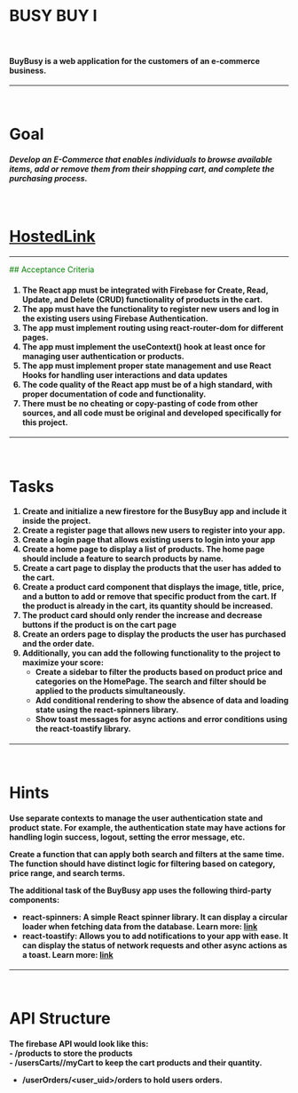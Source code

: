 &emsp;&emsp;&emsp;&emsp;&emsp;&emsp;&emsp;&emsp;&emsp;&emsp; <h1>BUSY BUY I</h1>
&emsp;&emsp;<h4>BuyBusy is a web application for the customers of an e-commerce business.</h4>
<hr>
&emsp;&emsp;&emsp;&emsp;&emsp; <h1 >Goal</h1>
<h5>Develop an E-Commerce that enables individuals to browse available items, add or remove them from their shopping cart, and complete the purchasing process.
</h5>
&emsp;&emsp;&emsp;&emsp;&emsp; <h1><a href="https://tangerine-gingersnap-3c8b63.netlify.app/">HostedLink</a></h1>
<hr>
<font color="green">## Acceptance Criteria</font>
<h4>
<ol>
<li>The React app must be integrated with Firebase for Create, Read, Update, and Delete (CRUD) functionality of products in the cart.</li>
<li>The app must have the functionality to register new users and log in the existing users using Firebase Authentication.</li>
<li>The app must implement routing using react-router-dom for different pages.</li>
<li>The app must implement the useContext() hook at least once for managing user authentication or products.</li>
<li>The app must implement proper state management and use React Hooks for handling user interactions and data updates</li>
<li>The code quality of the React app must be of a high standard, with proper documentation of code and functionality.</li>
<li>There must be no cheating or copy-pasting of code from other sources, and all code must be original and developed specifically for this project.</li>
</ol>
</h4>
<hr>
&emsp;&emsp;&emsp;&emsp;&emsp; <h1 >Tasks</h1>
<h4>
<ol>
<li>Create and initialize a new firestore for the BusyBuy app and include it inside the project.
</li>
<li>Create a register page that allows new users to register into your app.</li>
<li>Create a login page that allows existing users to login into your app</li>
<li>Create a home page to display a list of products. The home page should include a feature to search products by name.</li>
<li>Create a cart page to display the products that the user has added to the cart.</li>
<li>Create a product card component that displays the image, title, price, and a button to add or remove that specific product from the cart. If the product is already in the cart, its quantity should be increased.</li>
<li>The product card should only render the increase and decrease buttons if the product is on the cart page</li>
<li>Create an orders page to display the products the user has purchased and the order date.</li>
<li>Additionally, you can add the following functionality to the project to maximize your score:
    <ul>
    <li>Create a sidebar to filter the products based on product price and categories on the HomePage. The search and filter should be applied to the products simultaneously.
</li>
    <li>Add conditional rendering to show the absence of data and loading state using the react-spinners library.</li>
    <li>Show toast messages for async actions and error conditions using the react-toastify library.</li>
    </ul>
</li>

</ol>
</h4>
<hr>
&emsp;&emsp;&emsp;&emsp;&emsp; <h1 >Hints</h1>
<h4>
<p>Use separate contexts to manage the user authentication state and product state. For example, the authentication state may have actions for handling login success, logout, setting the error message, etc.</p>
<p>Create a function that can apply both search and filters at the same time. The function should have distinct logic for filtering based on category, price range, and search terms.</p>
<p>The additional task of the BuyBusy app uses the following third-party components:

-  react-spinners: A simple React spinner library. It can display a circular loader when fetching data from the database. Learn more: <a href="https://github.com/icarus-sullivan/react-spinner-material#readme">link</a> 
-  react-toastify: Allows you to add notifications to your app with ease. It can display the status of network requests and other async actions as a toast. Learn more: <a href="https://fkhadra.github.io/react-toastify/introduction/">link
</a>
</p>
</h4>
<hr>
&emsp;&emsp;&emsp;&emsp;&emsp; <h1 >API Structure</h1>
<h4>
The firebase API would look like this:
<br>
  - /products to store the products 
<br>
  - /usersCarts/<user_uid>/myCart to keep the cart products and their quantity.
  <br>

  - /userOrders/<user_uid>/orders to hold users orders.

</h4>







                                        